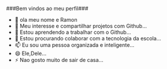 ###Bem vindos ao meu perfil###
- 👋 ola meu nome e Ramon
- 👀 Meu interesse e compartilhar projetos com Github...
- 🌱 Estou aprendendo a trabalhar com o Github...
- 💞️ Estou procurando colaborar com a tecnologia da escola...
- 📫 Eu sou uma pessoa organizada e inteligente...
- 😄 Ele,Dele...
- ⚡ Nao gosto muito de sair de casa...

<!---
ramon446/ramon446 is a ✨ special ✨ repository because its `README.md` (this file) appears on your GitHub profile.
You can click the Preview link to take a look at your changes.
--->
